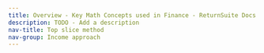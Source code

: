 ```yaml
---
title: Overview - Key Math Concepts used in Finance - ReturnSuite Docs
description: TODO - Add a description
nav-title: Top slice method
nav-group: Income approach
---
```

